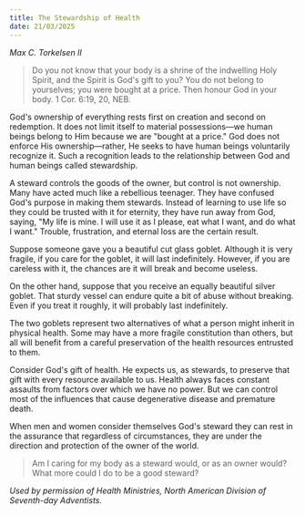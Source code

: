 ```yaml
---
title: The Stewardship of Health
date: 21/03/2025
---
```


_Max C. Torkelsen II_

> <p></p>
> Do you not know that your body is a shrine of the indwelling Holy Spirit, and the Spirit is God's gift to you? You do not belong to yourselves; you were bought at a price. Then honour God in your body. 1 Cor. 6:19, 20, NEB.

God's ownership of everything rests first on creation and second on redemption. It does not limit itself to material possessions—we human beings belong to Him because we are "bought at a price." God does not enforce His ownership—rather, He seeks to have human beings voluntarily recognize it. Such a recognition leads to the relationship between God and human beings called stewardship.

A steward controls the goods of the owner, but control is not ownership. Many have acted much like a rebellious teenager. They have confused God's purpose in making them stewards. Instead of learning to use life so they could be trusted with it for eternity, they have run away from God, saying, "My life is mine. I will use it as I please, eat what I want, and do what I want." Trouble, frustration, and eternal loss are the certain result.

Suppose someone gave you a beautiful cut glass goblet. Although it is very fragile, if you care for the goblet, it will last indefinitely. However, if you are careless with it, the chances are it will break and become useless.

On the other hand, suppose that you receive an equally beautiful silver goblet. That sturdy vessel can endure quite a bit of abuse without breaking. Even if you treat it roughly, it will probably last indefinitely.

The two goblets represent two alternatives of what a person might inherit in physical health. Some may have a more fragile constitution than others, but all will benefit from a careful preservation of the health resources entrusted to them.

Consider God's gift of health. He expects us, as stewards, to preserve that gift with every resource available to us. Health always faces constant assaults from factors over which we have no power. But we can control most of the influences that cause degenerative disease and premature death.

When men and women consider themselves God's steward they can rest in the assurance that regardless of circumstances, they are under the direction and protection of the owner of the world.

> <callout></callout>
> Am I caring for my body as a steward would, or as an owner would? What more could I do to be a good steward?

_Used by permission of Health Ministries, North American Division of Seventh-day Adventists._
